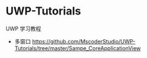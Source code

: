 # UWP-Tutorials
UWP 学习教程

* 多窗口
https://github.com/MscoderStudio/UWP-Tutorials/tree/master/Sampe_CoreApplicationView
